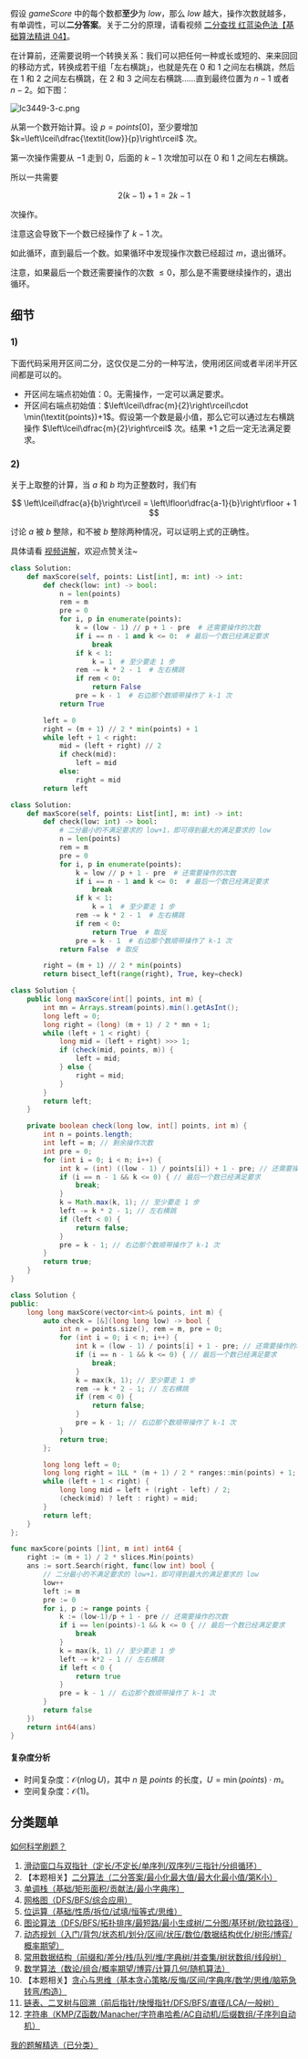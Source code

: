 假设 $\textit{gameScore}$ 中的每个数都**至少**为 $\textit{low}$，那么 $\textit{low}$ 越大，操作次数就越多，有单调性，可以**二分答案**。关于二分的原理，请看视频 [二分查找 红蓝染色法【基础算法精讲 04】](https://www.bilibili.com/video/BV1AP41137w7/)。

在计算前，还需要说明一个转换关系：我们可以把任何一种或长或短的、来来回回的移动方式，转换成若干组「左右横跳」，也就是先在 $0$ 和 $1$ 之间左右横跳，然后在 $1$ 和 $2$ 之间左右横跳，在 $2$ 和 $3$ 之间左右横跳……直到最终位置为 $n-1$ 或者 $n-2$。如下图：

![lc3449-3-c.png](https://pic.leetcode.cn/1739098814-MZuCoO-lc3449-3-c.png)

从第一个数开始计算。设 $p=\textit{points}[0]$，至少要增加 $k=\left\lceil\dfrac{\textit{low}}{p}\right\rceil$ 次。

第一次操作需要从 $-1$ 走到 $0$，后面的 $k-1$ 次增加可以在 $0$ 和 $1$ 之间左右横跳。

所以一共需要

$$
2(k-1)+1 = 2k-1
$$

次操作。

注意这会导致下一个数已经操作了 $k-1$ 次。

如此循环，直到最后一个数。如果循环中发现操作次数已经超过 $m$，退出循环。

注意，如果最后一个数还需要操作的次数 $\le 0$，那么是不需要继续操作的，退出循环。

## 细节

### 1)

下面代码采用开区间二分，这仅仅是二分的一种写法，使用闭区间或者半闭半开区间都是可以的。

- 开区间左端点初始值：$0$。无需操作，一定可以满足要求。
- 开区间右端点初始值：$\left\lceil\dfrac{m}{2}\right\rceil\cdot \min(\textit{points})+1$。假设第一个数是最小值，那么它可以通过左右横跳操作 $\left\lceil\dfrac{m}{2}\right\rceil$ 次。结果 $+1$ 之后一定无法满足要求。

### 2)

关于上取整的计算，当 $a$ 和 $b$ 均为正整数时，我们有

$$
\left\lceil\dfrac{a}{b}\right\rceil = \left\lfloor\dfrac{a-1}{b}\right\rfloor + 1
$$

讨论 $a$ 被 $b$ 整除，和不被 $b$ 整除两种情况，可以证明上式的正确性。

具体请看 [视频讲解](https://www.bilibili.com/video/BV1ekN2ebEHx/?t=50m34s)，欢迎点赞关注~

```py [sol-Python3]
class Solution:
    def maxScore(self, points: List[int], m: int) -> int:
        def check(low: int) -> bool:
            n = len(points)
            rem = m
            pre = 0
            for i, p in enumerate(points):
                k = (low - 1) // p + 1 - pre  # 还需要操作的次数
                if i == n - 1 and k <= 0:  # 最后一个数已经满足要求
                    break
                if k < 1:
                    k = 1  # 至少要走 1 步
                rem -= k * 2 - 1  # 左右横跳
                if rem < 0:
                    return False
                pre = k - 1  # 右边那个数顺带操作了 k-1 次
            return True

        left = 0
        right = (m + 1) // 2 * min(points) + 1
        while left + 1 < right:
            mid = (left + right) // 2
            if check(mid):
                left = mid
            else:
                right = mid
        return left
```

```py [sol-Python3 库函数]
class Solution:
    def maxScore(self, points: List[int], m: int) -> int:
        def check(low: int) -> bool:
            # 二分最小的不满足要求的 low+1，即可得到最大的满足要求的 low
            n = len(points)
            rem = m
            pre = 0
            for i, p in enumerate(points):
                k = low // p + 1 - pre  # 还需要操作的次数
                if i == n - 1 and k <= 0:  # 最后一个数已经满足要求
                    break
                if k < 1:
                    k = 1  # 至少要走 1 步
                rem -= k * 2 - 1  # 左右横跳
                if rem < 0:
                    return True  # 取反
                pre = k - 1  # 右边那个数顺带操作了 k-1 次
            return False  # 取反

        right = (m + 1) // 2 * min(points)
        return bisect_left(range(right), True, key=check)
```

```java [sol-Java]
class Solution {
    public long maxScore(int[] points, int m) {
        int mn = Arrays.stream(points).min().getAsInt();
        long left = 0;
        long right = (long) (m + 1) / 2 * mn + 1;
        while (left + 1 < right) {
            long mid = (left + right) >>> 1;
            if (check(mid, points, m)) {
                left = mid;
            } else {
                right = mid;
            }
        }
        return left;
    }

    private boolean check(long low, int[] points, int m) {
        int n = points.length;
        int left = m; // 剩余操作次数
        int pre = 0;
        for (int i = 0; i < n; i++) {
            int k = (int) ((low - 1) / points[i]) + 1 - pre; // 还需要操作的次数
            if (i == n - 1 && k <= 0) { // 最后一个数已经满足要求
                break;
            }
            k = Math.max(k, 1); // 至少要走 1 步
            left -= k * 2 - 1; // 左右横跳
            if (left < 0) {
                return false;
            }
            pre = k - 1; // 右边那个数顺带操作了 k-1 次
        }
        return true;
    }
}
```

```cpp [sol-C++]
class Solution {
public:
    long long maxScore(vector<int>& points, int m) {
        auto check = [&](long long low) -> bool {
            int n = points.size(), rem = m, pre = 0;
            for (int i = 0; i < n; i++) {
                int k = (low - 1) / points[i] + 1 - pre; // 还需要操作的次数
                if (i == n - 1 && k <= 0) { // 最后一个数已经满足要求
                    break;
                }
                k = max(k, 1); // 至少要走 1 步
                rem -= k * 2 - 1; // 左右横跳
                if (rem < 0) {
                    return false;
                }
                pre = k - 1; // 右边那个数顺带操作了 k-1 次
            }
            return true;
        };

        long long left = 0;
        long long right = 1LL * (m + 1) / 2 * ranges::min(points) + 1;
        while (left + 1 < right) {
            long long mid = left + (right - left) / 2;
            (check(mid) ? left : right) = mid;
        }
        return left;
    }
};
```

```go [sol-Go]
func maxScore(points []int, m int) int64 {
	right := (m + 1) / 2 * slices.Min(points)
	ans := sort.Search(right, func(low int) bool {
		// 二分最小的不满足要求的 low+1，即可得到最大的满足要求的 low
		low++
		left := m
		pre := 0
		for i, p := range points {
			k := (low-1)/p + 1 - pre // 还需要操作的次数
			if i == len(points)-1 && k <= 0 { // 最后一个数已经满足要求
				break
			}
			k = max(k, 1) // 至少要走 1 步
			left -= k*2 - 1 // 左右横跳
			if left < 0 {
				return true
			}
			pre = k - 1 // 右边那个数顺带操作了 k-1 次
		}
		return false
	})
	return int64(ans)
}
```

#### 复杂度分析

- 时间复杂度：$\mathcal{O}(n\log U)$，其中 $n$ 是 $\textit{points}$ 的长度，$U=\min(points)\cdot m$。
- 空间复杂度：$\mathcal{O}(1)$。

## 分类题单

[如何科学刷题？](https://leetcode.cn/circle/discuss/RvFUtj/)

1. [滑动窗口与双指针（定长/不定长/单序列/双序列/三指针/分组循环）](https://leetcode.cn/circle/discuss/0viNMK/)
2. 【本题相关】[二分算法（二分答案/最小化最大值/最大化最小值/第K小）](https://leetcode.cn/circle/discuss/SqopEo/)
3. [单调栈（基础/矩形面积/贡献法/最小字典序）](https://leetcode.cn/circle/discuss/9oZFK9/)
4. [网格图（DFS/BFS/综合应用）](https://leetcode.cn/circle/discuss/YiXPXW/)
5. [位运算（基础/性质/拆位/试填/恒等式/思维）](https://leetcode.cn/circle/discuss/dHn9Vk/)
6. [图论算法（DFS/BFS/拓扑排序/最短路/最小生成树/二分图/基环树/欧拉路径）](https://leetcode.cn/circle/discuss/01LUak/)
7. [动态规划（入门/背包/状态机/划分/区间/状压/数位/数据结构优化/树形/博弈/概率期望）](https://leetcode.cn/circle/discuss/tXLS3i/)
8. [常用数据结构（前缀和/差分/栈/队列/堆/字典树/并查集/树状数组/线段树）](https://leetcode.cn/circle/discuss/mOr1u6/)
9. [数学算法（数论/组合/概率期望/博弈/计算几何/随机算法）](https://leetcode.cn/circle/discuss/IYT3ss/)
10. 【本题相关】[贪心与思维（基本贪心策略/反悔/区间/字典序/数学/思维/脑筋急转弯/构造）](https://leetcode.cn/circle/discuss/g6KTKL/)
11. [链表、二叉树与回溯（前后指针/快慢指针/DFS/BFS/直径/LCA/一般树）](https://leetcode.cn/circle/discuss/K0n2gO/)
12. [字符串（KMP/Z函数/Manacher/字符串哈希/AC自动机/后缀数组/子序列自动机）](https://leetcode.cn/circle/discuss/SJFwQI/)

[我的题解精选（已分类）](https://github.com/EndlessCheng/codeforces-go/blob/master/leetcode/SOLUTIONS.md)
